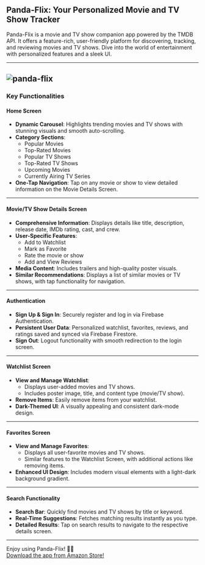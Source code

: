 

## **Panda-Flix: Your Personalized Movie and TV Show Tracker**  
Panda-Flix is a movie and TV show companion app powered by the TMDB API. It offers a feature-rich, user-friendly platform for discovering, tracking, and reviewing movies and TV shows. Dive into the world of entertainment with personalized features and a sleek UI.

---
![panda-flix](https://i.makeagif.com/media/12-03-2024/HcrQgg.gif)
---
### **Key Functionalities**  

#### **Home Screen**  
- **Dynamic Carousel**: Highlights trending movies and TV shows with stunning visuals and smooth auto-scrolling.  
- **Category Sections**:  
  - Popular Movies  
  - Top-Rated Movies  
  - Popular TV Shows  
  - Top-Rated TV Shows  
  - Upcoming Movies  
  - Currently Airing TV Series  
- **One-Tap Navigation**: Tap on any movie or show to view detailed information on the Movie Details Screen.  

---

#### **Movie/TV Show Details Screen**  
- **Comprehensive Information**: Displays details like title, description, release date, IMDb rating, cast, and crew.  
- **User-Specific Features**:  
  - Add to Watchlist  
  - Mark as Favorite  
  - Rate the movie or show  
  - Add and View Reviews  
- **Media Content**: Includes trailers and high-quality poster visuals.  
- **Similar Recommendations**: Displays a list of similar movies or TV shows, with tap functionality for navigation.  

---

#### **Authentication**  
- **Sign Up & Sign In**: Securely register and log in via Firebase Authentication.  
- **Persistent User Data**: Personalized watchlist, favorites, reviews, and ratings saved and synced via Firebase Firestore.  
- **Sign Out**: Logout functionality with smooth redirection to the login screen.  

---

#### **Watchlist Screen**  
- **View and Manage Watchlist**:  
  - Displays user-added movies and TV shows.  
  - Includes poster image, title, and content type (movie/TV show).  
- **Remove Items**: Easily remove items from your watchlist.  
- **Dark-Themed UI**: A visually appealing and consistent dark-mode design.  

---

#### **Favorites Screen**  
- **View and Manage Favorites**:  
  - Displays all user-favorite movies and TV shows.  
  - Similar features to the Watchlist Screen, with additional actions like removing items.  
- **Enhanced UI Design**: Includes modern visual elements with a light-dark background gradient.  

---

#### **Search Functionality**  
- **Search Bar**: Quickly find movies and TV shows by title or keyword.  
- **Real-Time Suggestions**: Fetches matching results instantly as you type.  
- **Detailed Results**: Tap on search results to navigate to the respective details screen.  
---

Enjoy using Panda-Flix! 🎥🍿  
[Download the app from Amazon Store!](https://www.amazon.com/am_shimul-Panda-Flix/dp/B0DP5FD6WC?crid=2BH8XYG9IFDF4&dib=eyJ2IjoiMSJ9.AoXrHeyqTsF0x6TL2LZ1RA3tqNHwY-zRdYG86WnA1tG4yfsi5nSf7kamfMXv_S8ZcMQYHoVi3tthh6VwvJOgMHAMYXhtSja1HBsqizKKTe4d-aHGYC--DNS3r-WHE4kiBoiMSfU0kJPqIzVF3zilqrW3Ncu2V6dhkvUS36Mk_xO0Dxrw-5bdyP868W7xfUkSt2N0lKyxi3P0HBLP2VtHVy9j2XUKxI4MJugqznzQfJswkSpSHV6KkzgPOP1z20uKqwmSbCp3DvGyoIQm6BqE_fpb2Z3U_ROLH8DvUGvQNfo.vFUlCHwSgjSE3TjlvgRUIP1kNkUvO0oacx_oE8HthhI&dib_tag=se&keywords=panda+flix&qid=1733230173&sprefix=panda+flex%2Caps%2C486&sr=8-1)


